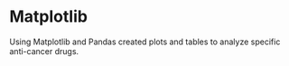 # Matplotlib
Using Matplotlib and Pandas created plots and tables to analyze specific anti-cancer drugs. 
